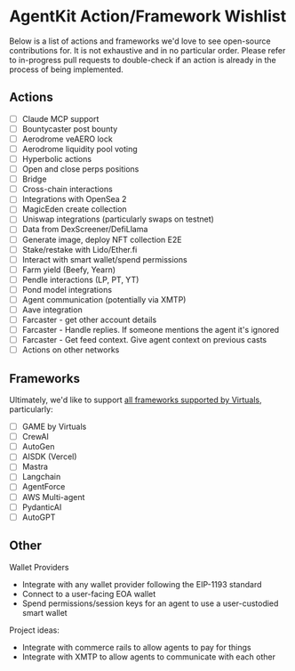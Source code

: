 # AgentKit Action/Framework Wishlist

Below is a list of actions and frameworks we'd love to see open-source contributions for. It is not exhaustive and in no particular order. Please refer to in-progress pull requests to double-check if an action is already in the process of being implemented.

## Actions

- [ ] Claude MCP support
- [ ] Bountycaster post bounty
- [ ] Aerodrome veAERO lock
- [ ] Aerodrome liquidity pool voting
- [ ] Hyperbolic actions
- [ ] Open and close perps positions
- [ ] Bridge
- [ ] Cross-chain interactions
- [ ] Integrations with OpenSea 2
- [ ] MagicEden create collection
- [ ] Uniswap integrations (particularly swaps on testnet)
- [ ] Data from DexScreener/DefiLlama
- [ ] Generate image, deploy NFT collection E2E
- [ ] Stake/restake with Lido/Ether.fi
- [ ] Interact with smart wallet/spend permissions
- [ ] Farm yield (Beefy, Yearn)
- [ ] Pendle interactions (LP, PT, YT)
- [ ] Pond model integrations
- [ ] Agent communication (potentially via XMTP)
- [ ] Aave integration
- [ ] Farcaster - get other account details
- [ ] Farcaster - Handle replies. If someone mentions the agent it's ignored
- [ ] Farcaster - Get feed context. Give agent context on previous casts
- [ ] Actions on other networks

## Frameworks
Ultimately, we'd like to support [all frameworks supported by Virtuals](https://whitepaper.virtuals.io/developer-documents/release-notes/terminal-api#supported-frameworks), particularly:

- [ ] GAME by Virtuals
- [ ] CrewAI
- [ ] AutoGen
- [ ] AISDK (Vercel)
- [ ] Mastra
- [ ] Langchain
- [ ] AgentForce
- [ ] AWS Multi-agent
- [ ] PydanticAI
- [ ] AutoGPT

## Other
Wallet Providers
- Integrate with any wallet provider following the EIP-1193 standard
- Connect to a user-facing EOA wallet
- Spend permissions/session keys for an agent to use a user-custodied smart wallet

Project ideas:
- Integrate with commerce rails to allow agents to pay for things
- Integrate with XMTP to allow agents to communicate with each other
